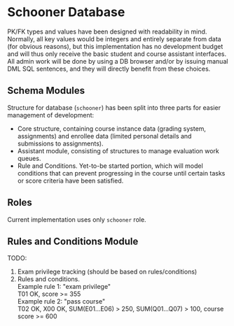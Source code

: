 # Schooner Database

PK/FK types and values have been designed with readability in mind. Normally, all key values would be integers and entirely separate from data (for obvious reasons), but this implementation has no development budget and will thus only receive the basic student and course assistant interfaces. All admin work will be done by using a DB browser and/or by issuing manual DML SQL sentences, and they will directly benefit from these choices.

## Schema Modules

Structure for database (`schooner`) has been split into three parts for easier management of development:

- Core structure, containing course instance data (grading system, assignments) and enrollee data (limited personal details and submissions to assignments).
- Assistant module, consisting of structures to manage evaluation work queues.
- Rule and Conditions. Yet-to-be started portion, which will model conditions that can prevent progressing in the course until certain tasks or score criteria have been satisfied.

## Roles

Current implementation uses only `schooner` role.

## Rules and Conditions Module
TODO:
1) Exam privilege tracking (should be based on rules/conditions)
2) Rules and conditions.  
   Example rule 1: "exam privilege"  
   T01 OK, score >= 355  
   Example rule 2: "pass course"  
   T02 OK, X00 OK, SUM(E01...E06) > 250, SUM(Q01...Q07) > 100, course score >= 600
